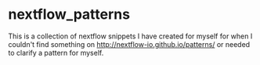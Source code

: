 # nextflow_patterns
This is a collection of nextflow snippets I have created for myself for when I couldn't find something on http://nextflow-io.github.io/patterns/ or needed to clarify a pattern for myself.
